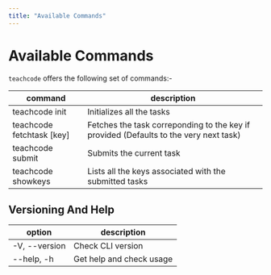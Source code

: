```yaml
---
title: "Available Commands"
---
```


# Available Commands

`teachcode` offers the following set of commands:-

| command                     | description                                                                           |
| --------------------------- | ------------------------------------------------------------------------------------- |
| teachcode init              | Initializes all the tasks                                                             |
| teachcode fetchtask \[key\] | Fetches the task correponding to the key if provided (Defaults to the very next task) |
| teachcode submit            | Submits the current task                                                              |
| teachcode showkeys          | Lists all the keys associated with the submitted tasks                                |

## Versioning And Help

| option        | description              |
| ------------- | ------------------------ |
| -V, --version | Check CLI version        |
| --help, -h    | Get help and check usage |
